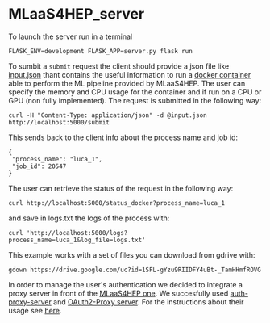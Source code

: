 # MLaaS4HEP_server
To launch the server run in a terminal
```
FLASK_ENV=development FLASK_APP=server.py flask run
```
To sumbit a `submit` request the client should provide a json file like [input.json](https://github.com/lgiommi/MLaaS4HEP_server/blob/master/input.json)
thant contains the useful information to run a [docker container](https://github.com/lgiommi/MLaaS4HEP_server/blob/157515a5b35e258196e1cc407498d51735def392/run_container.py#L41) able to perform the ML pipeline provided by MLaaS4HEP. The user can specify the memory and CPU usage for the container and if run on a CPU or GPU (non fully implemented). The request is submitted in the following way:
```
curl -H "Content-Type: application/json" -d @input.json http://localhost:5000/submit
```
This sends back to the client info about the process name and job id:
```
{
 "process_name": "luca_1",
 "job_id": 20547
}
```
The user can retrieve the status of the request in the following way:
```
curl http://localhost:5000/status_docker?process_name=luca_1
```
and save in logs.txt the logs of the process with:
```
curl 'http://localhost:5000/logs?process_name=luca_1&log_file=logs.txt'
```
This example works with a set of files you can download from gdrive with:
```
gdown https://drive.google.com/uc?id=1SFL-gYzu9RIIDFY4uBt-_TamHHmfROVG
```
In order to manage the user's authentication we decided to integrate a proxy server in front of the [MLaaS4HEP one](https://github.com/lgiommi/MLaaS4HEP_server/blob/master/server.py). We succesfully used [auth-proxy-server](https://github.com/dmwm/auth-proxy-server.git) and [OAuth2-Proxy server](https://oauth2-proxy.github.io/oauth2-proxy/). For the instructions about their usage see [here](https://github.com/lgiommi/MLaaS4HEP_server/tree/master/doc).
